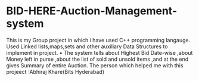 # BID-HERE-Auction-Management-system
This is my Group project in which i have used C++ programming langauge.
Used Linked lists,maps,sets and other auxiliary Data Structures to implement in project.
• The system tells about Highest Bid Date-wise ,about Money left in purse ,about the list of sold and unsold items ,and at the end gives Summary of entire Auction.
The person which helped me with this projeect :Abhiraj Khare(Bits Hyderabad)
